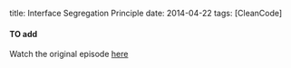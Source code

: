 title: Interface Segregation Principle
date: 2014-04-22
tags: [CleanCode]

#### TO add

Watch the original episode [here][1]



[1]: http://cleancoders.com/episode/clean-code-episode-12/show